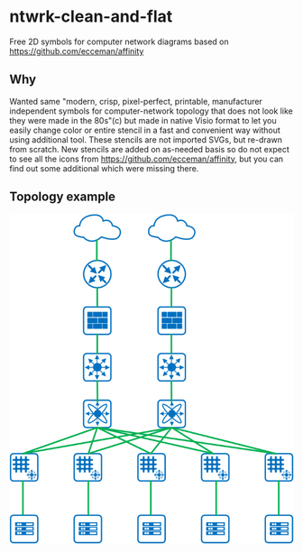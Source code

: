 # ntwrk-clean-and-flat
Free 2D symbols for computer network diagrams based on https://github.com/ecceman/affinity 

## Why
Wanted same "modern, crisp, pixel-perfect, printable, manufacturer independent symbols for computer-network topology that does not look like they were made in the 80s"(c) but made in native Visio format to let you easily change color or entire stencil in a fast and convenient way without using additional tool. These stencils are not imported SVGs, but re-drawn from scratch.
New stencils are added on as-needed basis so do not expect to see all the icons from https://github.com/ecceman/affinity, but you can find out some additional which were missing there.

## Topology example
![alt text](https://github.com/DukeNuke3D/ntwrk-clean-and-flat/blob/main/Example.png)
